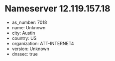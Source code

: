 # Nameserver 12.119.157.18

* as_number: 7018
* name: Unknown
* city: Austin
* country: US
* organization: ATT-INTERNET4
* version: Unknown
* dnssec: true
